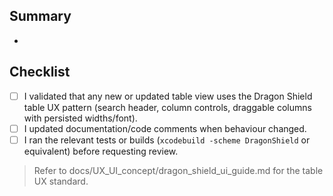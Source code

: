 ## Summary
- 

## Checklist
- [ ] I validated that any new or updated table view uses the Dragon Shield table UX pattern (search header, column controls, draggable columns with persisted widths/font).
- [ ] I updated documentation/code comments when behaviour changed.
- [ ] I ran the relevant tests or builds (`xcodebuild -scheme DragonShield` or equivalent) before requesting review.

> Refer to docs/UX_UI_concept/dragon_shield_ui_guide.md for the table UX standard.
